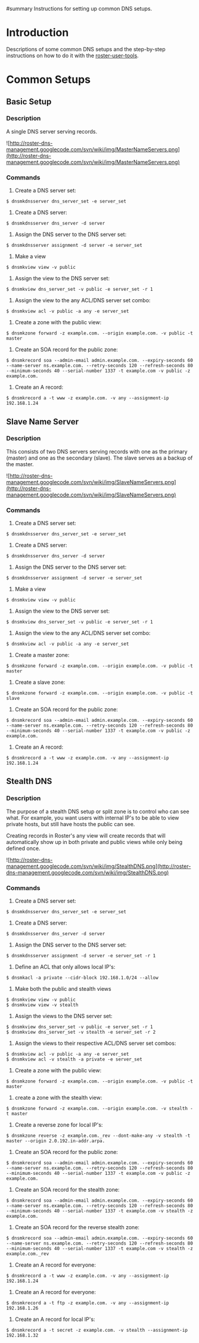 ﻿#summary Instructions for setting up common DNS setups.

<a href='Hidden comment: 
Google Drawings:
https://docs.google.com/leaf?id=0BxZBXx33-8suNDcyNWU2ZDctYjVjNi00OWQ5LWExMGItMmNkMTg5OWJhZWNj&hl=en_US
'></a>

# Introduction #
Descriptions of some common DNS setups and the step-by-step instructions on how to do it with the [roster-user-tools](UserToolsUsage.md).

# Common Setups #


## Basic Setup ##
### Description ###
A single DNS server serving records.


![http://roster-dns-management.googlecode.com/svn/wiki/img/MasterNameServers.png](http://roster-dns-management.googlecode.com/svn/wiki/img/MasterNameServers.png)
### Commands ###
  1. Create a DNS server set:
```
$ dnsmkdnsserver dns_server_set -e server_set
```
  1. Create a DNS server:
```
$ dnsmkdnsserver dns_server -d server
```
  1. Assign the DNS server to the DNS server set:
```
$ dnsmkdnsserver assignment -d server -e server_set
```
  1. Make a view
```
$ dnsmkview view -v public
```
  1. Assign the view to the DNS server set:
```
$ dnsmkview dns_server_set -v public -e server_set -r 1
```
  1. Assign the view to the any ACL/DNS server set combo:
```
$ dnsmkview acl -v public -a any -e server_set
```
  1. Create a zone with the public view:
```
$ dnsmkzone forward -z example.com. --origin example.com. -v public -t master 
```
  1. Create an SOA record for the public zone:
```
$ dnsmkrecord soa --admin-email admin.example.com. --expiry-seconds 60 --name-server ns.example.com. --retry-seconds 120 --refresh-seconds 80  --minimum-seconds 40 --serial-number 1337 -t example.com -v public -z example.com.
```
  1. Create an A record:
```
$ dnsmkrecord a -t www -z example.com. -v any --assignment-ip 192.168.1.24
```


## Slave Name Server ##
### Description ###
This consists of two DNS servers serving records with one as the primary (master) and one as the secondary (slave). The slave serves as a backup of the master.


![http://roster-dns-management.googlecode.com/svn/wiki/img/SlaveNameServers.png](http://roster-dns-management.googlecode.com/svn/wiki/img/SlaveNameServers.png)
### Commands ###
  1. Create a DNS server set:
```
$ dnsmkdnsserver dns_server_set -e server_set
```
  1. Create a DNS server:
```
$ dnsmkdnsserver dns_server -d server
```
  1. Assign the DNS server to the DNS server set:
```
$ dnsmkdnsserver assignment -d server -e server_set
```
  1. Make a view
```
$ dnsmkview view -v public
```
  1. Assign the view to the DNS server set:
```
$ dnsmkview dns_server_set -v public -e server_set -r 1
```
  1. Assign the view to the any ACL/DNS server set combo:
```
$ dnsmkview acl -v public -a any -e server_set
```
  1. Create a master zone:
```
$ dnsmkzone forward -z example.com. --origin example.com. -v public -t master 
```
  1. Create a slave zone:
```
$ dnsmkzone forward -z example.com. --origin example.com. -v public -t slave 
```
  1. Create an SOA record for the public zone:
```
$ dnsmkrecord soa --admin-email admin.example.com. --expiry-seconds 60 --name-server ns.example.com. --retry-seconds 120 --refresh-seconds 80  --minimum-seconds 40 --serial-number 1337 -t example.com -v public -z example.com.
```
  1. Create an A record:
```
$ dnsmkrecord a -t www -z example.com. -v any --assignment-ip 192.168.1.24
```


## Stealth DNS ##
### Description ###
The purpose of a stealth DNS setup or split zone is to control who can see what. For example, you want users with internal IP's to be able to view private hosts, but still have hosts the public can see.

Creating records in Roster's any view will create records that will automatically show up in both private and public views while only being defined once.


![http://roster-dns-management.googlecode.com/svn/wiki/img/StealthDNS.png](http://roster-dns-management.googlecode.com/svn/wiki/img/StealthDNS.png)
### Commands ###
  1. Create a DNS server set:
```
$ dnsmkdnsserver dns_server_set -e server_set
```
  1. Create a DNS server:
```
$ dnsmkdnsserver dns_server -d server
```
  1. Assign the DNS server to the DNS server set:
```
$ dnsmkdnsserver assignment -d server -e server_set -r 1
```
  1. Define an ACL that only allows local IP's:
```
$ dnsmkacl -a private --cidr-block 192.168.1.0/24 --allow
```
  1. Make both the public and stealth views
```
$ dnsmkview view -v public
$ dnsmkview view -v stealth
```
  1. Assign the views to the DNS server set:
```
$ dnsmkview dns_server_set -v public -e server_set -r 1
$ dnsmkview dns_server_set -v stealth -e server_set -r 2
```
  1. Assign the views to their respective ACL/DNS server set combos:
```
$ dnsmkview acl -v public -a any -e server_set
$ dnsmkview acl -v stealth -a private -e server_set
```
  1. Create a zone with the public view:
```
$ dnsmkzone forward -z example.com. --origin example.com. -v public -t master 
```
  1. create a zone with the stealth view:
```
$ dnsmkzone forward -z example.com. --origin example.com. -v stealth -t master
```
  1. Create a reverse zone for local IP's:
```
$ dnsmkzone reverse -z example.com._rev --dont-make-any -v stealth -t master --origin 2.0.192.in-addr.arpa.
```
  1. Create an SOA record for the public zone:
```
$ dnsmkrecord soa --admin-email admin.example.com. --expiry-seconds 60 --name-server ns.example.com. --retry-seconds 120 --refresh-seconds 80  --minimum-seconds 40 --serial-number 1337 -t example.com -v public -z example.com.
```
  1. Create an SOA record for the stealth zone:
```
$ dnsmkrecord soa --admin-email admin.example.com. --expiry-seconds 60 --name-server ns.example.com. --retry-seconds 120 --refresh-seconds 80 --minimum-seconds 40 --serial-number 1337 -t example.com -v stealth -z example.com.
```
  1. Create an SOA record for the reverse stealth zone:
```
$ dnsmkrecord soa --admin-email admin.example.com. --expiry-seconds 60 --name-server ns.example.com. --retry-seconds 120 --refresh-seconds 80  --minimum-seconds 40 --serial-number 1337 -t example.com -v stealth -z example.com._rev
```
  1. Create an A record for everyone:
```
$ dnsmkrecord a -t www -z example.com. -v any --assignment-ip 192.168.1.24
```
  1. Create an A record for everyone:
```
$ dnsmkrecord a -t ftp -z example.com. -v any --assignment-ip 192.168.1.26
```
  1. Create an A record for local IP's:
```
$ dnsmkrecord a -t secret -z example.com. -v stealth --assignment-ip 192.168.1.32
```